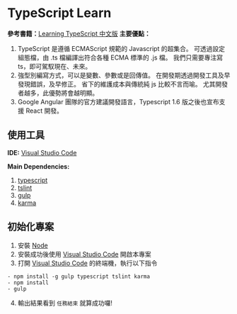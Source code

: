 # TypeScript Learn
**參考書籍：**[Learning TypeScript 中文版](https://goo.gl/Okzuo7)
**主要優點：**
1.  TypeScript 是遵循 ECMAScript 規範的 Javascript 的超集合。
    可透過設定組態檔，由 .ts 檔編譯出符合各種 ECMA 標準的 .js 檔。
    我們只需要專注寫 ts，即可駕馭現在、未來。
2.  強型別編寫方式，可以是變數、參數或是回傳值。
    在開發期透過開發工具及早發現錯誤，及早修正。
    省下的維護成本與傳統純 js 比較不言而喻。
    尤其開發者越多，此優勢將會越明顯。
3.  Google Angular 團隊的官方建議開發語言，Typescript 1.6 版之後也宣布支援 React 開發。


## 使用工具

**IDE:**
[Visual Studio Code](https://code.visualstudio.com/)

**Main Dependencies:** 
1. [typescript](https://www.npmjs.com/package/typescript)
2. [tslint](https://www.npmjs.com/package/tslint)
3. [gulp](https://www.npmjs.com/package/gulp)
4. [karma](https://www.npmjs.com/package/karma)


## 初始化專案
1. 安裝 [Node](https://nodejs.org/en/)
2. 安裝成功後使用 [Visual Studio Code](https://code.visualstudio.com/) 開啟本專案
3. 打開 [Visual Studio Code](https://code.visualstudio.com/) 的終端機，執行以下指令
```
- npm install -g gulp typescript tslint karma
- npm install
- gulp
```
4. 輸出結果看到 `任務結束` 就算成功囉!